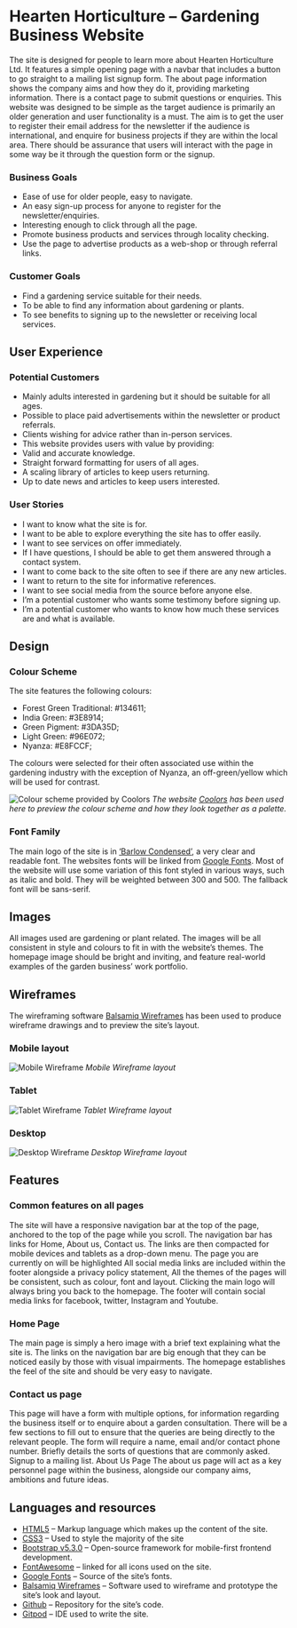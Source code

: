 # Hearten Horticulture – Gardening Business Website

The site is designed for people to learn more about Hearten Horticulture Ltd. 
It features a simple opening page with a navbar that includes a button to go straight to a mailing list signup form. The about page information shows the company aims and how they do it, providing marketing information. There is a contact page to submit questions or enquiries.
This website was designed to be simple as the target audience is primarily an older generation and user functionality is a must. The aim is to get the user to register their email address for the newsletter if the audience is international, and enquire for business projects if they are within the local area. There should be assurance that users will interact with the page in some way be it through the question form or the signup.

### Business Goals

-   Ease of use for older people, easy to navigate.
-   An easy sign-up process for anyone to register for the newsletter/enquiries.
-   Interesting enough to click through all the page.
-   Promote business products and services through locality checking.
-   Use the page to advertise products as a web-shop or through referral links.

### Customer Goals

-   Find a gardening service suitable for their needs.
-   To be able to find any information about gardening or plants.
-   To see benefits to signing up to the newsletter or receiving local services.

## User Experience

### Potential Customers

-   Mainly adults interested in gardening but it should be suitable for all ages.
-   Possible to place paid advertisements within the newsletter or product referrals.
-   Clients wishing for advice rather than in-person services.
-   This website provides users with value by providing:
-   Valid and accurate knowledge.
-   Straight forward formatting for users of all ages.
-   A scaling library of articles to keep users returning.
-   Up to date news and articles to keep users interested.

### User Stories

-   I want to know what the site is for.
-   I want to be able to explore everything the site has to offer easily.
-   I want to see services on offer immediately.
-   If I have questions, I should be able to get them answered through a contact system.
-   I want to come back to the site often to see if there are any new articles.
-   I want to return to the site for informative references.
-   I want to see social media from the source before anyone else.
-   I’m a potential customer who wants some testimony before signing up.
-   I’m a potential customer who wants to know how much these services are and what is available.

## Design

### Colour Scheme

The site features the following colours:
- Forest Green Traditional: #134611;
- India Green: #3E8914;
- Green Pigment: #3DA35D;
- Light Green: #96E072;
- Nyanza: #E8FCCF;

The colours were selected for their often associated use within the gardening industry with the exception of Nyanza, an off-green/yellow which will be used for contrast. 

![Colour scheme provided by Coolors](documentation/colourscheme.png)
*The website [Coolors](http://www.coolors.co) has been used here to preview the colour scheme and how they look together as a palette.*



### Font Family

The main logo of the site is in [‘Barlow Condensed’](https://fonts.google.com/specimen/Barlow+Condensed?query=barlow&preview.text=HEARTEN%20HORTICULTURE&preview.text_type=custom), a very clear and readable font. The websites fonts will be linked from [Google Fonts](https://fonts.google.com/). Most of the website will use some variation of this font styled in various ways, such as italic and bold. They will be weighted between 300 and 500. The fallback font will be sans-serif.

## Images

All images used are gardening or plant related. The images will be all consistent in style and colours to fit in with the website’s themes. The homepage image should be bright and inviting, and feature real-world examples of the garden business’ work portfolio.

## Wireframes

The wireframing software [Balsamiq Wireframes](https://balsamiq.com/wireframes/) has been used to produce wireframe drawings and to preview the site’s layout.

### Mobile layout

![Mobile Wireframe](documentation/mobilewireframe.png)
*Mobile Wireframe layout*
 
### Tablet

![Tablet Wireframe](documentation/tabletwireframe.png)
*Tablet Wireframe layout*
 
### Desktop

![Desktop Wireframe](documentation/desktoplayout.png)
*Desktop Wireframe layout*

## Features

### Common features on all pages

The site will have a responsive navigation bar at the top of the page, anchored to the top of the page while you scroll. The navigation bar has links for Home, About us, Contact us. The links are then compacted for mobile devices and tablets as a drop-down menu. The page you are currently on will be highlighted 
All social media links are included within the footer alongside a privacy policy statement,
All the themes of the pages will be consistent, such as colour, font and layout.
Clicking the main logo will always bring you back to the homepage.
The footer will contain social media links for facebook, twitter, Instagram and Youtube.

### Home Page

The main page is simply a hero image with a brief text explaining what the site is.
The links on the navigation bar are big enough that they can be noticed easily by those with visual impairments. 
The homepage establishes the feel of the site and should be very easy to navigate.

### Contact us page

This page will have a form with multiple options, for information regarding the business itself or to enquire about a garden consultation. There will be a few sections to fill out to ensure that the queries are being directly to the relevant people. The form will require a name, email and/or contact phone number. 
Briefly details the sorts of questions that are commonly asked. 
Signup to a mailing list.
About Us Page
The about us page will act as a key personnel page within the business, alongside our company aims, ambitions and future ideas.

## Languages and resources

- [HTML5](https://html.spec.whatwg.org/multipage/) – Markup language which makes up the content of the site.
- [CSS3](https://www.w3.org/TR/css-2022/) – Used to style the majority of the site
- [Bootstrap v5.3.0](https://getbootstrap.com/) – Open-source framework for mobile-first frontend development.
- [FontAwesome](https://fontawesome.com/) – linked for all icons used on the site.
- [Google Fonts](https://fonts.google.com/) – Source of the site’s fonts.
- [Balsamiq Wireframes](https://balsamiq.com/wireframes/) – Software used to wireframe and prototype the site’s look and layout.
- [Github](https://github.com/) – Repository for the site’s code.
- [Gitpod](https://www.gitpod.io) – IDE used to write the site.



